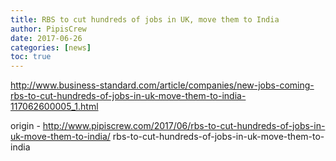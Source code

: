 ```yaml
---
title: RBS to cut hundreds of jobs in UK, move them to India
author: PipisCrew
date: 2017-06-26
categories: [news]
toc: true
---
```


http://www.business-standard.com/article/companies/new-jobs-coming-rbs-to-cut-hundreds-of-jobs-in-uk-move-them-to-india-117062600005_1.html

origin - http://www.pipiscrew.com/2017/06/rbs-to-cut-hundreds-of-jobs-in-uk-move-them-to-india/ rbs-to-cut-hundreds-of-jobs-in-uk-move-them-to-india